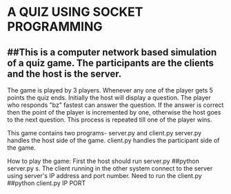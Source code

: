 # A QUIZ USING SOCKET PROGRAMMING

##This is a computer network based simulation of a quiz game.
The participants are the clients and the host is the server. 
---
The game is played by 3 players. Whenever any one of the player gets 5 points the quiz ends. Initially the host will display a question. The player who responds "bz" fastest can answer the question. If the answer is correct then the point of the player is incremented by one, otherwise the host goes to the next question. This process is repeated till one of the player wins.

This game contains two programs- server.py and client.py server.py handles the host side of the game. client.py handles the participant side of the game.

How to play the game: First the host should run server.py ##python server.py s. The client running in the 
other system connect to the server using server's IP address and port number. Need to run the client.py ##python client.py IP PORT
